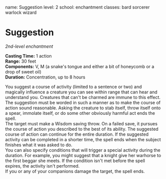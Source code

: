 name: Suggestion level: 2 school: enchantment classes: bard sorcerer warlock wizard

# Suggestion
_2nd-level enchantment_

**Casting Time:** 1 action    
**Range:** 30 feet    
**Components:** V, M (a snake's tongue and either a bit of honeycomb or a drop of sweet oil)    
**Duration:** Concentration, up to 8 hours

You suggest a course of activity (limited to a sentence or two) and magically influence a creature you can see within range that can hear and understand you. Creatures that can't be charmed are immune to this effect. The suggestion must be worded in such a manner as to make the course of action sound reasonable. Asking the creature to stab itself, throw itself onto a spear, immolate itself, or do some other obviously harmful act ends the spell.    
The target must make a Wisdom saving throw. On a failed save, it pursues the course of action you described to the best of its ability. The suggested course of action can continue for the entire duration. If the suggested activity can be completed in a shorter time, the spell ends when the subject finishes what it was asked to do.    
You can also specify conditions that will trigger a special activity during the duration. For example, you might suggest that a knight give her warhorse to the first beggar she meets. If the condition isn't met before the spell expires, the activity isn't performed.    
If you or any of your companions damage the target, the spell ends. 